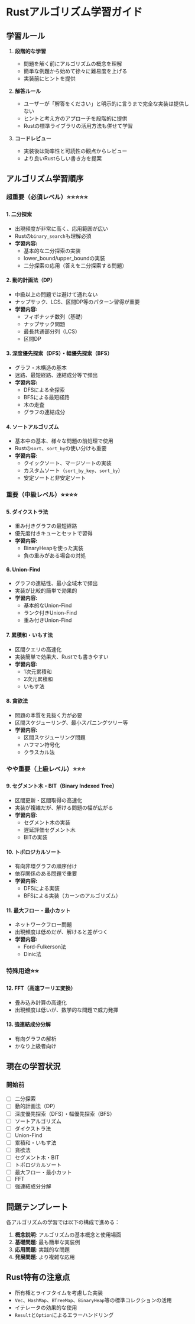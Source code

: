 # Rustアルゴリズム学習ガイド

## 学習ルール

1. **段階的な学習**
   - 問題を解く前にアルゴリズムの概念を理解
   - 簡単な例題から始めて徐々に難易度を上げる
   - 実装前にヒントを提供

2. **解答ルール**
   - ユーザーが「解答をください」と明示的に言うまで完全な実装は提供しない
   - ヒントと考え方のアプローチを段階的に提供
   - Rustの標準ライブラリの活用方法も併せて学習

3. **コードレビュー**
   - 実装後は効率性と可読性の観点からレビュー
   - より良いRustらしい書き方を提案

## アルゴリズム学習順序

### 超重要（必須レベル）⭐⭐⭐⭐⭐

#### 1. 二分探索
- 出現頻度が非常に高く、応用範囲が広い
- Rustの`binary_search`も理解必須
- **学習内容:**
  - 基本的な二分探索の実装
  - lower_bound/upper_boundの実装
  - 二分探索の応用（答えを二分探索する問題）

#### 2. 動的計画法（DP）
- 中級以上の問題では避けて通れない
- ナップサック、LCS、区間DP等のパターン習得が重要
- **学習内容:**
  - フィボナッチ数列（基礎）
  - ナップサック問題
  - 最長共通部分列（LCS）
  - 区間DP

#### 3. 深度優先探索（DFS）・幅優先探索（BFS）
- グラフ・木構造の基本
- 迷路、最短経路、連結成分等で頻出
- **学習内容:**
  - DFSによる全探索
  - BFSによる最短経路
  - 木の走査
  - グラフの連結成分

#### 4. ソートアルゴリズム
- 基本中の基本、様々な問題の前処理で使用
- Rustの`sort`、`sort_by`の使い分けも重要
- **学習内容:**
  - クイックソート、マージソートの実装
  - カスタムソート（`sort_by_key`、`sort_by`）
  - 安定ソートと非安定ソート

### 重要（中級レベル）⭐⭐⭐⭐

#### 5. ダイクストラ法
- 重み付きグラフの最短経路
- 優先度付きキューとセットで習得
- **学習内容:**
  - BinaryHeapを使った実装
  - 負の重みがある場合の対処

#### 6. Union-Find
- グラフの連結性、最小全域木で頻出
- 実装が比較的簡単で効果的
- **学習内容:**
  - 基本的なUnion-Find
  - ランク付きUnion-Find
  - 重み付きUnion-Find

#### 7. 累積和・いもす法
- 区間クエリの高速化
- 実装簡単で効果大、Rustでも書きやすい
- **学習内容:**
  - 1次元累積和
  - 2次元累積和
  - いもす法

#### 8. 貪欲法
- 問題の本質を見抜く力が必要
- 区間スケジューリング、最小スパニングツリー等
- **学習内容:**
  - 区間スケジューリング問題
  - ハフマン符号化
  - クラスカル法

### やや重要（上級レベル）⭐⭐⭐

#### 9. セグメント木・BIT（Binary Indexed Tree）
- 区間更新・区間取得の高速化
- 実装が複雑だが、解ける問題の幅が広がる
- **学習内容:**
  - セグメント木の実装
  - 遅延評価セグメント木
  - BITの実装

#### 10. トポロジカルソート
- 有向非環グラフの順序付け
- 依存関係のある問題で重要
- **学習内容:**
  - DFSによる実装
  - BFSによる実装（カーンのアルゴリズム）

#### 11. 最大フロー・最小カット
- ネットワークフロー問題
- 出現頻度は低めだが、解けると差がつく
- **学習内容:**
  - Ford-Fulkerson法
  - Dinic法

### 特殊用途⭐⭐

#### 12. FFT（高速フーリエ変換）
- 畳み込み計算の高速化
- 出現頻度は低いが、数学的な問題で威力発揮

#### 13. 強連結成分分解
- 有向グラフの解析
- かなり上級者向け

## 現在の学習状況

### 開始前
- [ ] 二分探索
- [ ] 動的計画法（DP）
- [ ] 深度優先探索（DFS）・幅優先探索（BFS）
- [ ] ソートアルゴリズム
- [ ] ダイクストラ法
- [ ] Union-Find
- [ ] 累積和・いもす法
- [ ] 貪欲法
- [ ] セグメント木・BIT
- [ ] トポロジカルソート
- [ ] 最大フロー・最小カット
- [ ] FFT
- [ ] 強連結成分分解

## 問題テンプレート

各アルゴリズムの学習では以下の構成で進める：

1. **概念説明**: アルゴリズムの基本概念と使用場面
2. **基礎問題**: 最も簡単な実装例
3. **応用問題**: 実践的な問題
4. **発展問題**: より複雑な応用

## Rust特有の注意点

- 所有権とライフタイムを考慮した実装
- `Vec`、`HashMap`、`BTreeMap`、`BinaryHeap`等の標準コレクションの活用
- イテレータの効果的な使用
- `Result`と`Option`によるエラーハンドリング